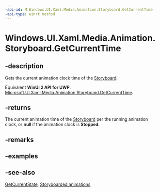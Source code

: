 ```yaml
---
-api-id: M:Windows.UI.Xaml.Media.Animation.Storyboard.GetCurrentTime
-api-type: winrt method
---
```


<!-- Method syntax
public Windows.Foundation.TimeSpan GetCurrentTime()
-->

# Windows.UI.Xaml.Media.Animation.Storyboard.GetCurrentTime

## -description
Gets the current animation clock time of the [Storyboard](storyboard.md).

Equivalent **WinUI 2 API for UWP**: [Microsoft.UI.Xaml.Media.Animation.Storyboard.GetCurrentTime](/windows/winui/api/microsoft.ui.xaml.media.animation.storyboard.getcurrenttime).

## -returns
The current animation time of the [Storyboard](storyboard.md) per the running animation clock, or **null** if the animation clock is **Stopped**.

## -remarks

## -examples

## -see-also
[GetCurrentState](storyboard_getcurrentstate_114562419.md), [Storyboarded animations](/windows/uwp/graphics/storyboarded-animations)
